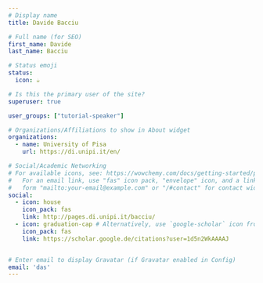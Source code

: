 ```yaml
---
# Display name
title: Davide Bacciu

# Full name (for SEO)
first_name: Davide
last_name: Bacciu

# Status emoji
status:
  icon: ☕️

# Is this the primary user of the site?
superuser: true

user_groups: ["tutorial-speaker"]

# Organizations/Affiliations to show in About widget
organizations:
  - name: University of Pisa
    url: https://di.unipi.it/en/

# Social/Academic Networking
# For available icons, see: https://wowchemy.com/docs/getting-started/page-builder/#icons
#   For an email link, use "fas" icon pack, "envelope" icon, and a link in the
#   form "mailto:your-email@example.com" or "/#contact" for contact widget.
social:
  - icon: house
    icon_pack: fas
    link: http://pages.di.unipi.it/bacciu/
  - icon: graduation-cap # Alternatively, use `google-scholar` icon from `ai` icon pack
    icon_pack: fas
    link: https://scholar.google.de/citations?user=1d5n2WkAAAAJ


# Enter email to display Gravatar (if Gravatar enabled in Config)
email: 'das'
---
```

